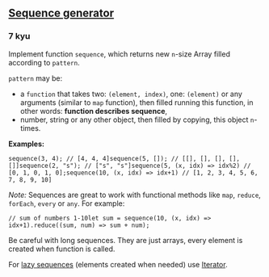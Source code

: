 <h2><a href=https://www.codewars.com/kata/56ba8a9b022c16017d0001f3/train/javascript target="_blank">Sequence generator</a></h2><h3>7 kyu</h3><p>Implement function <code>sequence</code>, which returns new <code>n</code>-size Array filled according to <code>pattern</code>.</p><p><code>pattern</code> may be:</p><ul><li>a <code>function</code> that takes two: <code>(element, index)</code>, one: <code>(element)</code> or any arguments (similar to <code>map</code> function), then filled running this function, in other words: <strong>function describes sequence</strong>,</li><li>number, string or any other object, then filled by copying, this object <code>n</code>-times.</li></ul><p><strong>Examples:</strong></p><pre><code class="language-javascript"><span class="cm-variable">sequence</span>(<span class="cm-number">3</span>, <span class="cm-number">4</span>); <span class="cm-comment">// [4, 4, 4]</span><span class="cm-variable">sequence</span>(<span class="cm-number">5</span>, []); <span class="cm-comment">// [[], [], [], [], []]</span><span class="cm-variable">sequence</span>(<span class="cm-number">2</span>, <span class="cm-string">"s"</span>); <span class="cm-comment">// ["s", "s"]</span><span class="cm-variable">sequence</span>(<span class="cm-number">5</span>, (<span class="cm-def">x</span>, <span class="cm-def">idx</span>) <span class="cm-operator">=&gt;</span> <span class="cm-variable-2">idx</span><span class="cm-operator">%</span><span class="cm-number">2</span>) <span class="cm-comment">// [0, 1, 0, 1, 0];</span><span class="cm-variable">sequence</span>(<span class="cm-number">10</span>, (<span class="cm-def">x</span>, <span class="cm-def">idx</span>) <span class="cm-operator">=&gt;</span> <span class="cm-variable-2">idx</span><span class="cm-operator">+</span><span class="cm-number">1</span>) <span class="cm-comment">// [1, 2, 3, 4, 5, 6, 7, 8, 9, 10]</span></code></pre><p><em>Note:</em> Sequences are great to work with functional methods like <code>map</code>, <code>reduce</code>, <code>forEach</code>, <code>every</code> or <code>any</code>. For example:</p><pre><code class="language-javascript"><span class="cm-comment">// sum of numbers 1-10</span><span class="cm-keyword">let</span> <span class="cm-def">sum</span> <span class="cm-operator">=</span> <span class="cm-variable">sequence</span>(<span class="cm-number">10</span>, (<span class="cm-def">x</span>, <span class="cm-def">idx</span>) <span class="cm-operator">=&gt;</span> <span class="cm-variable-2">idx</span><span class="cm-operator">+</span><span class="cm-number">1</span>).<span class="cm-property">reduce</span>((<span class="cm-def">sum</span>, <span class="cm-def">num</span>) <span class="cm-operator">=&gt;</span> <span class="cm-variable-2">sum</span> <span class="cm-operator">+</span> <span class="cm-variable-2">num</span>);</code></pre><p>Be careful with long sequences. They are just arrays, every element is created when function is called.</p><p>For <a href="https://en.wikipedia.org/wiki/Lazy_evaluation" data-turbolinks="false" target="_blank">lazy sequences</a> (elements created when needed) use <a href="https://developer.mozilla.org/en-US/docs/Web/JavaScript/Reference/Iteration_protocols" data-turbolinks="false" target="_blank">Iterator</a>.</p>